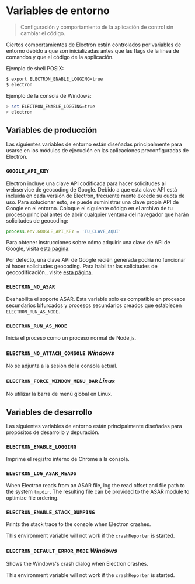 # Variables de entorno

> Configuración y comportamiento de la aplicación de control sin cambiar el código.

Ciertos comportamientos de Electron están controlados por variables de entorno debido a que son inicializadas antes que las flags de la línea de comandos y que el código de la applicación.

Ejemplo de shell POSIX:

```bash
$ export ELECTRON_ENABLE_LOGGING=true
$ electron
```

Ejemplo de la consola de Windows:

```powershell
> set ELECTRON_ENABLE_LOGGING=true
> electron
```

## Variables de producción

Las siguientes variables de entorno están diseñadas principalmente para usarse en los módulos de ejecución en las aplicaciones preconfiguradas de Electron.

### `GOOGLE_API_KEY`

Electron incluye una clave API codificada para hacer solicitudes al webservice de geocoding de Google. Debido a que esta clave API está incluida en cada versión de Electron, frecuente mente excede su cuota de uso. Para solucionar esto, se puede suministrar una clave propia API de Google en el entorno. Coloque el siguiente código en el archivo de tu proceso principal antes de abrir cualquier ventana del navegador que harán solicitudes de geocoding:

```javascript
process.env.GOOGLE_API_KEY = 'TU_CLAVE_AQUI'
```

Para obtener instrucciones sobre cómo adquirir una clave de API de Google, visita [esta página](https://www.chromium.org/developers/how-tos/api-keys).

Por defecto, una clave API de Google recién generada podría no funcionar al hacer solicitudes geocoding. Para habilitar las solicitudes de geocodificación., visite [esta página](https://console.developers.google.com/apis/api/geolocation/overview).

### `ELECTRON_NO_ASAR`

Deshabilita el soporte ASAR. Esta variable solo es compatible en procesos secundarios bifurcados y procesos secundarios creados que establecen `ELECTRON_RUN_AS_NODE`.

### `ELECTRON_RUN_AS_NODE`

Inicia el proceso como un proceso normal de Node.js.

### `ELECTRON_NO_ATTACH_CONSOLE` *Windows*

No se adjunta a la sesión de la consola actual.

### `ELECTRON_FORCE_WINDOW_MENU_BAR` *Linux*

No utilizar la barra de menú global en Linux.

## Variables de desarrollo

Las siguientes variables de entorno están principalmente diseñadas para propósitos de desarrollo y depuración.

### `ELECTRON_ENABLE_LOGGING`

Imprime el registro interno de Chrome a la consola.

### `ELECTRON_LOG_ASAR_READS`

When Electron reads from an ASAR file, log the read offset and file path to the system `tmpdir`. The resulting file can be provided to the ASAR module to optimize file ordering.

### `ELECTRON_ENABLE_STACK_DUMPING`

Prints the stack trace to the console when Electron crashes.

This environment variable will not work if the `crashReporter` is started.

### `ELECTRON_DEFAULT_ERROR_MODE` *Windows*

Shows the Windows's crash dialog when Electron crashes.

This environment variable will not work if the `crashReporter` is started.